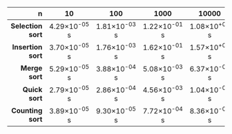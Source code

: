 |n|10|100|1000|10000|
|---:|:---:|:---:|:---:|:---:|
|**Selection sort**|4.29×10<sup>-05</sup> s|1.81×10<sup>-03</sup> s|1.22×10<sup>-01</sup> s|1.08×10<sup>+01</sup> s|
|**Insertion sort**|3.70×10<sup>-05</sup> s|1.76×10<sup>-03</sup> s|1.62×10<sup>-01</sup> s|1.57×10<sup>+01</sup> s|
|**Merge sort**|5.29×10<sup>-05</sup> s|3.88×10<sup>-04</sup> s|5.08×10<sup>-03</sup> s|6.37×10<sup>-02</sup> s|
|**Quick sort**|2.79×10<sup>-05</sup> s|2.86×10<sup>-04</sup> s|4.56×10<sup>-03</sup> s|1.04×10<sup>-01</sup> s|
|**Counting sort**|3.89×10<sup>-05</sup> s|9.30×10<sup>-05</sup> s|7.72×10<sup>-04</sup> s|8.36×10<sup>-03</sup> s|
